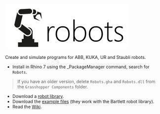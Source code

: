
![Home](https://github.com/visose/robots/blob/master/docs/images/title.png)

Create and simulate programs for ABB, KUKA, UR and Staubli robots.

* Install in Rhino 7 using the _PackageManager command, search for `Robots`.
> If you have an older version, delete `Robots.gha` and `Robots.dll` from the `Grasshopper Components` folder.
* Download a [robot library](https://github.com/visose/robots/tree/master/libraries).
* Download the [example files](https://github.com/visose/robots/tree/master/examples) (they work with the Bartlett robot library).
* Read the [Wiki](https://github.com/visose/robots/wiki).